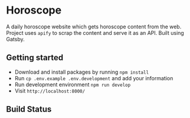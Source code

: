 # Horoscope

A daily horoscope website which gets horoscope content from the web. Project uses `apify` to scrap the content and serve it as an API. Built using Gatsby.

## Getting started

-   Download and install packages by running `npm install`
-   Run `cp .env.example .env.development` and add your information
-   Run development environment `npm run develop`
-   Visit `http://localhost:8000/`

## Build Status
